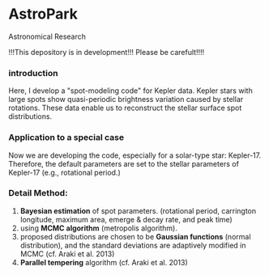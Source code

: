 # AstroPark
Astronomical Research

!!!This depository is in development!!! Please be carefult!!!!
### introduction
Here, I develop a "spot-modeling code" for Kepler data.
Kepler stars with large spots show quasi-periodic brightness variation caused by stellar rotations.
These data enable us to reconstruct the stellar surface spot distributions.

### Application to a special case
Now we are developing the code, especially for a solar-type star: Kepler-17.
Therefore, the default parameters are set to the stellar parameters of Kepler-17 (e.g., rotational period.)

### Detail Method:
1. **Bayesian estimation** of spot parameters.
  (rotational period, carrington longitude, maximum area, emerge & decay rate, and peak time)
2. using **MCMC algorithm** (metropolis algorithm).
3. proposed distributions are chosen to be **Gaussian functions** (normal distribution), 
  and the standard deviations are adaptively modified in MCMC (cf. Araki et al. 2013)
4. **Parallel tempering** algorithm (cf. Araki et al. 2013)
